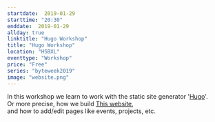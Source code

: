 ```yaml
---
startdate:  2019-01-29
starttime: "20:30"
enddate:  2019-01-29
allday: true
linktitle: "Hugo Workshop"
title: "Hugo Workshop"
location: "HSBXL"
eventtype: "Workshop"
price: "Free"
series: "byteweek2019"
image: "website.png"
--- 
```


In this workshop we learn to work with the static site generator '[Hugo](https://gohugo.io)'.  
Or more precise, how we build [This website](/projects/website),  
and how to add/edit pages like events, projects, etc.
